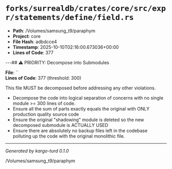 # `forks/surrealdb/crates/core/src/expr/statements/define/field.rs`

- **Path**: /Volumes/samsung_t9/paraphym
- **Project**: core
- **File Hash**: adbdcce4  
- **Timestamp**: 2025-10-10T02:16:00.673036+00:00  
- **Lines of Code**: 377

---## ⚠️ PRIORITY: Decompose into Submodules

**File**: ``  
**Lines of Code**: 377 (threshold: 300)

This file MUST be decomposed before addressing any other violations.

- Decompose the code into logical separation of concerns with no single module >= 300 lines of code. 
- Ensure all the sum of parts exactly equals the original with ONLY production quality source code
- Ensure the original "shadowing" module is deleted so the new decomposed submodule is ACTUALLY USED
- Ensure there are absolutely no backup files left in the codebase polluting up the code with the original monolithic file.

------

*Generated by kargo-turd 0.1.0*

/Volumes/samsung_t9/paraphym